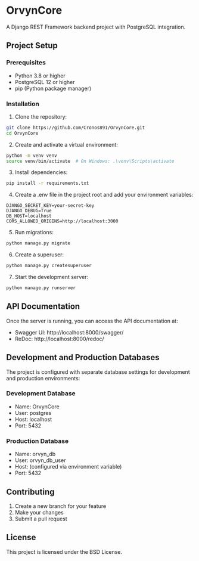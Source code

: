 # OrvynCore

A Django REST Framework backend project with PostgreSQL integration.

## Project Setup

### Prerequisites

- Python 3.8 or higher
- PostgreSQL 12 or higher
- pip (Python package manager)

### Installation

1. Clone the repository:

```bash
git clone https://github.com/Cronos891/OrvynCore.git
cd OrvynCore
```

2. Create and activate a virtual environment:

```bash
python -m venv venv
source venv/bin/activate  # On Windows: .\venv\Scripts\activate
```

3. Install dependencies:

```bash
pip install -r requirements.txt
```

4. Create a .env file in the project root and add your environment variables:

```env
DJANGO_SECRET_KEY=your-secret-key
DJANGO_DEBUG=True
DB_HOST=localhost
CORS_ALLOWED_ORIGINS=http://localhost:3000
```

5. Run migrations:

```bash
python manage.py migrate
```

6. Create a superuser:

```bash
python manage.py createsuperuser
```

7. Start the development server:

```bash
python manage.py runserver
```

## API Documentation

Once the server is running, you can access the API documentation at:

- Swagger UI: http://localhost:8000/swagger/
- ReDoc: http://localhost:8000/redoc/

## Development and Production Databases

The project is configured with separate database settings for development and production environments:

### Development Database

- Name: OrvynCore
- User: postgres
- Host: localhost
- Port: 5432

### Production Database

- Name: orvyn_db
- User: orvyn_db_user
- Host: (configured via environment variable)
- Port: 5432

## Contributing

1. Create a new branch for your feature
2. Make your changes
3. Submit a pull request

## License

This project is licensed under the BSD License.
